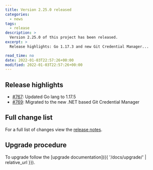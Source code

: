 ```yaml
---
title: Version 2.25.0 released
categories:
  - news
tags:
  - release
description: >
  Version 2.25.0 of this project has been released.
excerpt: >
  Release highlights: Go 1.17.3 and new Git Credential Manager...

read_time: no
date: 2022-01-03T22:57:26+00:00
modified: 2022-01-03T22:57:26+00:00
---
```


## Release highlights

* [#767](https://github.com/gantsign/development-environment/pull/767):
  Updated Go lang to 1.17.5
* [#769](https://github.com/gantsign/development-environment/pull/769):
  Migrated to the new .NET based Git Credential Manager

## Full change list

For a full list of changes view the
[release notes](https://github.com/gantsign/development-environment/releases/tag/2.25.0).

## Upgrade procedure

To upgrade follow the
[upgrade documentation]({{ '/docs/upgrade/' | relative_url }}).
